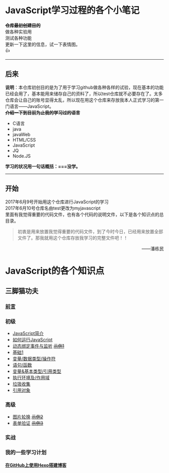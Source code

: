 # JavaScript学习过程的各个小笔记  

**~~仓库最初创建目的~~**  
做各种实验用  
测试各种功能  
更新一下这里的信息，试一下表情图。  
:+1:  

---
## 后来
**说明**：本仓库初创目的是为了用于学习github做各种各样的试验，现在基本的功能已经会用了，基本能用来储存自己的资料了，所以test仓库就不必要存在了。太多仓库会让自己的账号显得太乱，所以现在用这个仓库来存放我本人正式学习的第一门语言——JavaScript。    
~~**介绍一下到目前为止我的学习过的语言**~~  
- C语言  
- java  
- javaWeb  
- HTML/CSS  
- JavaScript  
- JQ  
- Node.JS  

**学习的状况用一句话概括：===没学。** 

--- 

## 开始
2017年6月9号开始用这个仓库进行JavaScript的学习  
2017年6月10号仓库名由test更改为myjavascript  
里面有我觉得重要的代码文件，也有各个代码的说明文件，以下是各个知识点的总目录。  
>初衷是用来放置我觉得重要的代码文件，到了今时今日，已经用来放置全部文件了。那我就用这个仓库存放我学习的完整文件吧！！   

<p align="right">——潘栋民</p>  

# JavaScript的各个知识点

## 三脚猫功夫  

### [前言]
### 初级
- [JavaScript简介]
- [如何运行JavaScript]
- [动态绑定事件与监听] ~~[示例1]~~
- [基础1]  
- [变量/数据类型/操作符]
- [语句/函数]  
- [变量&基本类型/引用类型]  
- [执行环境及/作用域]
- [垃圾收集]
- [引用对象]

### 高级
- [图片轮换] ~~[示例2]~~
- [表单验证] ~~[示例3]~~

### 实战  

### 我的一些学习计划  
#### [在GitHub上使用Hexo搭建博客]



<!-- 中转到其他文档的链接 -->
[动态绑定事件与监听]: onload.md
[图片轮换]: markdown/changepic.md
[表单验证]: markdown/regcheck.md
[示例1]: https://allen151.github.io/myJavaScript/onload.html
[示例2]: https://allen151.github.io/myJavaScript/changepic.html
[示例3]: https://allen151.github.io/myJavaScript/html/regcheck.html
[前言]: markdown/foreword.md 
[JavaScript简介]: markdown/intro.md
[如何运行JavaScript]: markdown/runjs.md
[基础1]: markdown/basis.md
[变量/数据类型/操作符]: markdown/basis2.md
[语句/函数]: markdown/basis3.md  
[变量&基本类型/引用类型]: markdown/variable.md
[执行环境及/作用域]: markdown/scope.md
[垃圾收集]: markdown/garbage.md
[引用对象]: markdown/quote.md



[在GitHub上使用Hexo搭建博客]: markdown/blog.md
